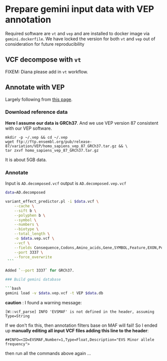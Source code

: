 # Prepare gemini input data with VEP annotation

Required software are `vt` and `vep` and are installed to docker image via `gemini.dockerfile`. We have locked the version for both `vt` and `vep` out of consideration for future reproducibility

## VCF decompose with `vt`

FIXEM: Diana please add in `vt` workflow.

## Annotate with VEP

Largely following from [this page](https://gemini.readthedocs.io/en/latest/content/functional_annotation.html#stepwise-installation-and-usage-of-vep).

### Download reference data

**Here I assume our data is GRCh37**. And we use VEP version 87 consistent with our VEP software.

```
mkdir -p ~/.vep && cd ~/.vep
wget ftp://ftp.ensembl.org/pub/release-87/variation/VEP/homo_sapiens_vep_87_GRCh37.tar.gz && \
tar zxvf homo_sapiens_vep_87_GRCh37.tar.gz
```

It is about 5GB data.

### Annotate

Input is `AD.decomposed.vcf` output is `AD.decomposed.vep.vcf`

```bash
data=AD.decomposed
```

```bash
variant_effect_predictor.pl -i $data.vcf \
    --cache \
    --sift b \
    --polyphen b \
    --symbol \
    --numbers \
    --biotype \
    --total_length \
    -o $data.vep.vcf \
    --vcf \
    --fields Consequence,Codons,Amino_acids,Gene,SYMBOL,Feature,EXON,PolyPhen,SIFT,Protein_position,BIOTYPE \
    --port 3337 \
    --force_overwrite
￼```

Added `--port 3337` for GRCh37.

### Build gemini database

```bash
gemini load -v $data.vep.vcf -t VEP $data.db
```

**caution** : I found a warning message: 

```
[W::vcf_parse] INFO 'EVSMAF' is not defined in the header, assuming Type=String
```

If we don't fix this, then annotation filters base on MAF will fail!
So I ended up **manually editing all input VCF files adding this line to the header**:

```
##INFO=<ID=EVSMAF,Number=1,Type=Float,Description="EVS Minor allele frequency">
```

then run all the commands above again ...